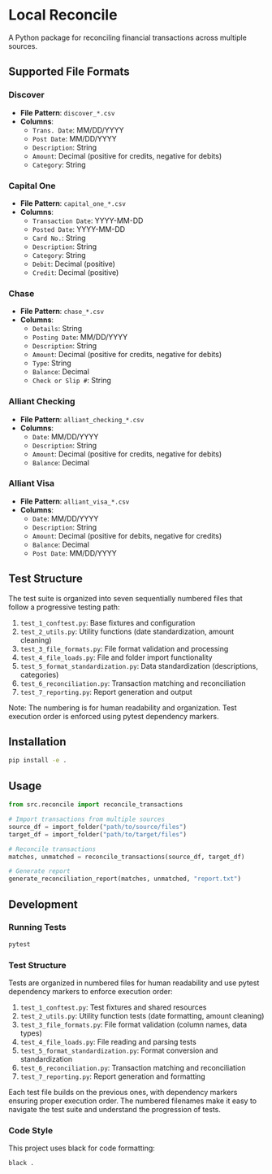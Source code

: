# Local Reconcile

A Python package for reconciling financial transactions across multiple sources.

## Supported File Formats

### Discover
- **File Pattern**: `discover_*.csv`
- **Columns**:
  - `Trans. Date`: MM/DD/YYYY
  - `Post Date`: MM/DD/YYYY
  - `Description`: String
  - `Amount`: Decimal (positive for credits, negative for debits)
  - `Category`: String

### Capital One
- **File Pattern**: `capital_one_*.csv`
- **Columns**:
  - `Transaction Date`: YYYY-MM-DD
  - `Posted Date`: YYYY-MM-DD
  - `Card No.`: String
  - `Description`: String
  - `Category`: String
  - `Debit`: Decimal (positive)
  - `Credit`: Decimal (positive)

### Chase
- **File Pattern**: `chase_*.csv`
- **Columns**:
  - `Details`: String
  - `Posting Date`: MM/DD/YYYY
  - `Description`: String
  - `Amount`: Decimal (positive for credits, negative for debits)
  - `Type`: String
  - `Balance`: Decimal
  - `Check or Slip #`: String

### Alliant Checking
- **File Pattern**: `alliant_checking_*.csv`
- **Columns**:
  - `Date`: MM/DD/YYYY
  - `Description`: String
  - `Amount`: Decimal (positive for credits, negative for debits)
  - `Balance`: Decimal

### Alliant Visa
- **File Pattern**: `alliant_visa_*.csv`
- **Columns**:
  - `Date`: MM/DD/YYYY
  - `Description`: String
  - `Amount`: Decimal (positive for debits, negative for credits)
  - `Balance`: Decimal
  - `Post Date`: MM/DD/YYYY

## Test Structure

The test suite is organized into seven sequentially numbered files that follow a progressive testing path:

1. `test_1_conftest.py`: Base fixtures and configuration
2. `test_2_utils.py`: Utility functions (date standardization, amount cleaning)
3. `test_3_file_formats.py`: File format validation and processing
4. `test_4_file_loads.py`: File and folder import functionality
5. `test_5_format_standardization.py`: Data standardization (descriptions, categories)
6. `test_6_reconciliation.py`: Transaction matching and reconciliation
7. `test_7_reporting.py`: Report generation and output

Note: The numbering is for human readability and organization. Test execution order is enforced using pytest dependency markers.

## Installation

```bash
pip install -e .
```

## Usage

```python
from src.reconcile import reconcile_transactions

# Import transactions from multiple sources
source_df = import_folder("path/to/source/files")
target_df = import_folder("path/to/target/files")

# Reconcile transactions
matches, unmatched = reconcile_transactions(source_df, target_df)

# Generate report
generate_reconciliation_report(matches, unmatched, "report.txt")
```

## Development

### Running Tests

```bash
pytest
```

### Test Structure

Tests are organized in numbered files for human readability and use pytest dependency markers to enforce execution order:

1. `test_1_conftest.py`: Test fixtures and shared resources
2. `test_2_utils.py`: Utility function tests (date formatting, amount cleaning)
3. `test_3_file_formats.py`: File format validation (column names, data types)
4. `test_4_file_loads.py`: File reading and parsing tests
5. `test_5_format_standardization.py`: Format conversion and standardization
6. `test_6_reconciliation.py`: Transaction matching and reconciliation
7. `test_7_reporting.py`: Report generation and formatting

Each test file builds on the previous ones, with dependency markers ensuring proper execution order. The numbered filenames make it easy to navigate the test suite and understand the progression of tests.

### Code Style

This project uses black for code formatting:

```bash
black .
``` 